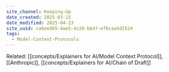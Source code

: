 ```yaml
---
site_channel: Keeping-Up
date_created: 2025-03-15
date_modified: 2025-04-23
site_uuid: ca6eed65-4ae5-4c20-bb47-efbcaa5d2524
tags:
  - Model-Context-Protocols
---
```


Related: [[concepts/Explainers for AI/Model Context Protocol]], [[Anthropic]], [[concepts/Explainers for AI/Chain of Draft]]

